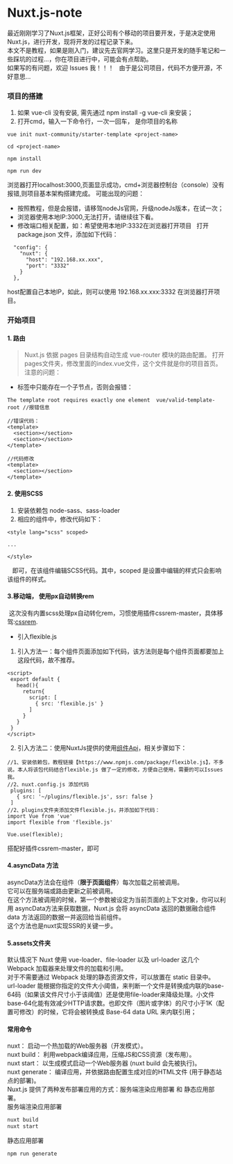 # Nuxt.js-note
最近刚刚学习了Nuxt.js框架，正好公司有个移动的项目要开发，于是决定使用Nuxt.js，进行开发，现将开发的过程记录下来。  
本文不是教程，如果是刚入门，建议先去官网学习。这里只是开发的随手笔记和一些踩坑的过程...，你在项目进行中，可能会有点帮助。  
如果写的有问题，欢迎 Issues 我！！！  
由于是公司项目，代码不方便开源，不好意思...

### 项目的搭建
1. 如果 vue-cli 没有安装, 需先通过 npm install -g vue-cli 来安装；
2. 打开cmd，输入一下命令行，一次一回车， <project-name> 是你项目的名称
```
vue init nuxt-community/starter-template <project-name>

cd <project-name>

npm install

npm run dev
```
浏览器打开localhost:3000,页面显示成功，cmd+浏览器控制台（console）没有报错,则项目基本架构搭建完成。
可能出现的问题：  
- 按照教程，但是会报错，请移驾nodeJs官网，升级nodeJs版本，在试一次；
- 浏览器使用本地IP:3000,无法打开，请继续往下看。
- 修改端口相关配置，如：希望使用本地IP:3332在浏览器打开项目  
打开 package.json 文件，添加如下代码：
```
  "config": {
    "nuxt": {
      "host": "192.168.xx.xxx",
      "port": "3332"
    }
  },
```
host配置自己本地IP，如此，则可以使用 192.168.xx.xxx:3332 在浏览器打开项目。

### 开始项目
#### 1. 路由
> Nuxt.js 依据 pages 目录结构自动生成 vue-router 模块的路由配置。
打开pages文件夹，修改里面的index.vue文件，这个文件就是你的项目首页。  
注意的问题：
- <template></template>标签中只能存在一个子节点，否则会报错：
```
The template root requires exactly one element  vue/valid-template-root //报错信息

//错误代码：
<template>
  <section></section>
  <section></section>
</template>

//代码修改
<template>
  <section></section> 
</template>

```
#### 2. 使用SCSS
 1. 安装依赖包 node-sass、sass-loader  
 2. 相应的组件中，修改代码如下：  
```
<style lang="scss" scoped>

...

</style>
```
    即可，在该组件编辑SCSS代码。其中，scoped 是设置<style></style>中编辑的样式只会影响该组件的样式。  
#### 3.移动端， 使用px自动转换rem  
  这次没有内置scss处理px自动转化rem，习惯使用插件cssrem-master，具体移驾:[cssrem](https://github.com/flashlizi/cssrem).
- 引入flexible.js  
 1. 引入方法一：每个组件页面添加如下代码，该方法则是每个组件页面都要加上这段代码，故不推荐。
 ```
<script> 
  export default {
    head(){
      return{
        script: [
          { src: 'flexible.js' }
        ] 
      }
    } 
  }
</script>
```
    
2. 引入方法二：使用NuxtJs提供的使用[组件Api](https://nuxtjs.org/guide/plugins)，相关步骤如下：
 ```
 //1、安装依赖包，教程链接【https://www.npmjs.com/package/flexible.js】，不多说。本人将该包代码结合flexible.js 做了一定的修改，方便自己使用，需要的可以Issues 我。
 //2、nuxt.config.js 添加代码
  plugins: [
    { src: '~/plugins/flexible.js', ssr: false }
  ]
//2、plugins文件夹添加文件flexible.js，并添加如下代码：
 import Vue from 'vue'
 import flexible from 'flexible.js'

 Vue.use(flexible); 
 ```
搭配好插件cssrem-master，即可  
#### 4.asyncData 方法
asyncData方法会在组件（**限于页面组件**）每次加载之前被调用。<br>
它可以在服务端或路由更新之前被调用。<br>
在这个方法被调用的时候，第一个参数被设定为当前页面的上下文对象，你可以利用 asyncData方法来获取数据，Nuxt.js 会将 asyncData 返回的数据融合组件 data 方法返回的数据一并返回给当前组件。<br>
这个方法也是nuxt实现SSR的关键一步。
#### 5.assets文件夹
默认情况下 Nuxt 使用 vue-loader、file-loader 以及 url-loader 这几个 Webpack 加载器来处理文件的加载和引用。<br>
对于不需要通过 Webpack 处理的静态资源文件，可以放置在 static 目录中。<br>
url-loader 能根据你指定的文件大小阈值，来判断一个文件是转换成内联的base-64码（如果该文件尺寸小于该阈值）还是使用file-loader来降级处理。小文件base-64化能有效减少HTTP请求数。也即文件（图片或字体）的尺寸小于1K（配置可修改）的时候，它将会被转换成 Base-64 data URL 来内联引用；
#### 常用命令
nuxt：	启动一个热加载的Web服务器（开发模式）。<br>
nuxt build：	利用webpack编译应用，压缩JS和CSS资源（发布用）。<br>
nuxt start：	以生成模式启动一个Web服务器 (nuxt build 会先被执行)。<br>
nuxt generate：	编译应用，并依据路由配置生成对应的HTML文件 (用于静态站点的部署)。<br>
Nuxt.js 提供了两种发布部署应用的方式：服务端渲染应用部署 和 静态应用部署。<br>
服务端渲染应用部署<br>
```javascript
nuxt build 
nuxt start 
```

静态应用部署
```javascript
npm run generate
```
